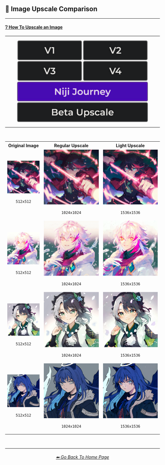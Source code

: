 <h2>🚀 Image Upscale Comparison</h2>

<hr><!--------------->

<h4><a href="https://github.com/willwulfken/MidJourney-Styles-and-Keywords-Reference/wiki/%E2%9D%94-How-To-Guide#-how-to-upscale-an-image">❔ How To Upscale an Image</a></h4>

<hr><!--------------->

<div align="center">

[<img src="/Images/Repo_Parts/Buttons/Version_Buttons/button_version_V1_inactive.webp?raw=true" alt="MidJourney V1" height="64" />](/Pages/MJ_V1/Comparison_Pages/Image_Resolution_and_Upscaling/Image_Upscale_Comparison.md)
[<img src="/Images/Repo_Parts/Buttons/Version_Buttons/button_version_V2_inactive.webp?raw=true" alt="MidJourney V2" height="64" />](/Pages/MJ_V2/Comparison_Pages/Image_Resolution_and_Upscaling/Image_Upscale_Comparison.md)
[<img src="/Images/Repo_Parts/Buttons/Version_Buttons/button_version_V3_inactive.webp?raw=true" alt="MidJourney V3" height="64" />](/Pages/MJ_V3/Comparison_Pages/Image_Resolution_and_Upscaling/Image_Upscale_Comparison.md)
[<img src="/Images/Repo_Parts/Buttons/Version_Buttons/button_version_V4_inactive.webp?raw=true" alt="MidJourney V4" height="64" />](/Pages/MJ_V4/Comparison_Pages/Image_Resolution_and_Upscaling/Image_Upscale_Comparison.md)
<br>
[<img src="/Images/Repo_Parts/Buttons/Version_Buttons/button_version_niji_active_half.webp?raw=true" alt="Niji Journey" height="64" />]()
[<img src="/Images/Repo_Parts/Buttons/Comparison_Page_Buttons/Groups/button_beta_upscale_inactive_half.webp?raw=true" alt="Beta Upscale" height="64" />](/Pages/Midjourney_Beta_Features/Beta_Upscale_Comparison.md)

</div>

<hr>
<br>

<div align="center">

<table>
    <tr align=center valign=middle>
        <th>Original Image</th>
        <th>Regular Upscale</th>
        <th>Light Upscale</th>
    </tr>
    <tr align=center valign=middle>
        <td>
            <img src="/Images/Niji_Journey/Comparison_Page_Images/Image_Upscale_Comparison/Anime_1.webp?raw=true" width="256" /><p><code>512x512</code></p>
        </td>
        <td>
            <img src="/Images/Niji_Journey/Comparison_Page_Images/Image_Upscale_Comparison/Anime_1_upscale.webp?raw=true" width="512" /><p><code>1024x1024</code></p>
        </td>
        <td>
            <img src="/Images/Niji_Journey/Comparison_Page_Images/Image_Upscale_Comparison/Anime_1_upscale_light.webp?raw=true" width="512" /><p><code>1536x1536</code></p>
        </td>
    </tr>
    <tr align=center valign=middle>
        <td>
            <img src="/Images/Niji_Journey/Comparison_Page_Images/Image_Upscale_Comparison/Anime_2.webp?raw=true" width="256" /><p><code>512x512</code></p>
        </td>
        <td>
            <img src="/Images/Niji_Journey/Comparison_Page_Images/Image_Upscale_Comparison/Anime_2_upscale.webp?raw=true" width="512" /><p><code>1024x1024</code></p>
        </td>
        <td>
            <img src="/Images/Niji_Journey/Comparison_Page_Images/Image_Upscale_Comparison/Anime_2_upscale_light.webp?raw=true" width="512" /><p><code>1536x1536</code></p>
        </td>
    </tr>
    <tr align=center valign=middle>
        <td>
            <img src="/Images/Niji_Journey/Comparison_Page_Images/Image_Upscale_Comparison/Anime_3.webp?raw=true" width="256" /><p><code>512x512</code></p>
        </td>
        <td>
            <img src="/Images/Niji_Journey/Comparison_Page_Images/Image_Upscale_Comparison/Anime_3_upscale.webp?raw=true" width="512" /><p><code>1024x1024</code></p>
        </td>
        <td>
            <img src="/Images/Niji_Journey/Comparison_Page_Images/Image_Upscale_Comparison/Anime_3_upscale_light.webp?raw=true" width="512" /><p><code>1536x1536</code></p>
        </td>
    </tr>
    <tr align=center valign=middle>
        <td>
            <img src="/Images/Niji_Journey/Comparison_Page_Images/Image_Upscale_Comparison/Anime_4.webp?raw=true" width="256" /><p><code>512x512</code></p>
        </td>
        <td>
            <img src="/Images/Niji_Journey/Comparison_Page_Images/Image_Upscale_Comparison/Anime_4_upscale.webp?raw=true" width="512" /><p><code>1024x1024</code></p>
        </td>
        <td>
            <img src="/Images/Niji_Journey/Comparison_Page_Images/Image_Upscale_Comparison/Anime_4_upscale_light.webp?raw=true" width="512" /><p><code>1536x1536</code></p>
        </td>
    </tr>
</table>

</div>

<br>

<hr><!--------------->
<div align="center">
<h6><a href="/README.md">⬅ Go Back To Home Page</a></h6>
</div>
